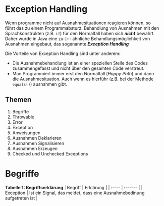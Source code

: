 # Exception Handling
Wenn programme nicht auf Ausnahmesituationen reagieren können, so führt das zu einem Programmabsturz. Behandlung von Ausnahmen mit den Sprachkonstrukten (z.B. `if`) für den Normalfall haben sich ***nicht*** bewährt. Daher wurde in Java eine zu `C++` ähnliche Behandlungsmöglichkeit von Ausnahmen eingebaut, das sogenannte ***Exception Handling***

Die Vorteile von Exception Handling sind unter anderem:
- Die Ausnahmebehandlung ist an einer speziellen Stelle des Codes zusammengefasst und nicht über den gesamten Code verstreut.
- Man Programmiert immer erst den Normalfall (*Happy Path*) und dann die Ausnahmesituation. Auch wenn es hierführ (z.B. bei der Methode `equals()`) ausnahmen gibt.


## Themen
1. Begriffe
1. Throwable
1. Error
1. Exception
1. Anweisungen
1. Ausnahmen Deklarieren
1. Ausnahmen Signalisieren
1. Ausnahmen Erzeugen
1. Checked und Unchecked Exceptions

# Begriffe
**Tabelle 1: Begriffserklärung**
| Begriff | Erklärung |
| :---- | :------ |
| Exception | Ist ein Signal, das meldet, dass eine Ausnahmebedinung aufgetreten ist |
